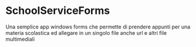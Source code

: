 # SchoolServiceForms
 Una semplice app windows forms che permette di prendere appunti per una materia scolastica ed allegare in un singolo file anche url e altri file multimediali
